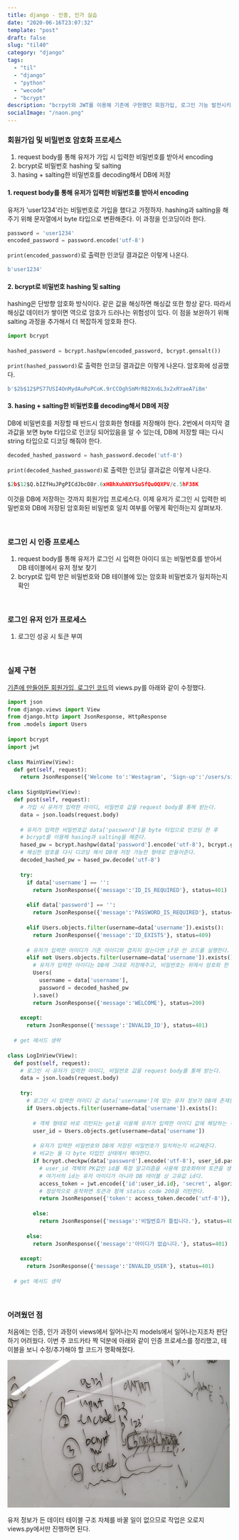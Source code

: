 ```yaml
---
title: django - 인증, 인가 실습
date: "2020-06-16T23:07:32"
template: "post"
draft: false
slug: "til40"
category: "django"
tags:
  - "til"
  - "django"
  - "python"
  - "wecode"
  - "bcrypt"
description: "bcrpyt와 JWT를 이용해 기존에 구현했던 회원가입, 로그인 기능 발전시키기"
socialImage: "/naon.png"
---
```


### 회원가입 및 비밀번호 암호화 프로세스
1. request body를 통해 유저가 가입 시 입력한 비밀번호를 받아서 encoding
2. bcrypt로 비밀번호 hashing 및 salting
3. hasing + salting한 비밀번호를 decoding해서 DB에 저장

#### 1. request body를 통해 유저가 입력한 비밀번호를 받아서 encoding
유저가 'user1234'라는 비밀번호로 가입을 했다고 가정하자. hashing과 salting을 해주기 위해 문자열에서 byte 타입으로 변환해준다. 이 과정을 인코딩이라 한다.
```python
password = 'user1234'
encoded_password = password.encode('utf-8')
```

`print(encoded_password)`로 출력한 인코딩 결과값은 이렇게 나온다.

```python
b'user1234'
```

#### 2. bcrypt로 비밀번호 hashing 및 salting
hashing은 단방향 암호화 방식이다. 같은 값을 해싱하면 해싱값 또한 항상 같다. 따라서 해싱값 데이터가 쌓이면 역으로 암호가 드러나는 위험성이 있다. 이 점을 보완하기 위해 salting 과정을 추가해서 더 복잡하게 암호화 한다.

```python
import bcrypt

hashed_password = bcrypt.hashpw(encoded_password, bcrypt.gensalt())
```

`print(hashed_password)`로 출력한 인코딩 결과값은 이렇게 나온다. 암호화에 성공했다.

```python
b'$2b$12$PS77USI4OnMydAuPoPCoK.9rCCOghSmMrR82Xn6L3x2xRYaeA7i8m'
```

#### 3. hasing + salting한 비밀번호를 decoding해서 DB에 저장
DB에 비밀번호를 저장할 때 반드시 암호화한 형태를 저장해야 한다. 2번에서 마지막 결과값을 보면 byte 타입으로 인코딩 되어있음을 알 수 있는데, DB에 저장할 때는 다시 string 타입으로 디코딩 해줘야 한다.

```python
decoded_hashed_password = hash_password.decode('utf-8')
```

`print(decoded_hashed_password)`로 출력한 인코딩 결과값은 이렇게 나온다.

```python
$2b$12$Q.bIZfHuJPgPICdJbcO8r.6xHBhXuhNXYSuSfQuOQXPV/c.5hF38K
```

이것을 DB에 저장하는 것까지 회원가입 프로세스다. 이제 유저가 로그인 시 입력한 비밀번호와 DB에 저장된 암호화된 비밀번호 일치 여부를 어떻게 확인하는지 살펴보자.

<br>

### 로그인 시 인증 프로세스
1. request body를 통해 유저가 로그인 시 입력한 아이디 또는 비밀번호를 받아서 DB 테이블에서 유저 정보 찾기
2. bcrypt로 입력 받은 비밀번호와 DB 테이블에 있는 암호화 비밀번호가 일치하는지 확인

<br>

### 로그인 유저 인가 프로세스
1. 로그인 성공 시 토큰 부여

<br>

### 실제 구현
[기존에 만들어둔 회원가입, 로그인 코드](https://naon.me/posts/til37)의 views.py를 아래와 같이 수정했다.

```python
import json
from django.views import View
from django.http import JsonResponse, HttpResponse
from .models import Users

import bcrypt
import jwt

class MainView(View):
  def get(self, request):
    return JsonResponse({'Welcome to':'Westagram', 'Sign-up':'/users/sign-up', 'Log-in':'/users/log-in'}, status=200)

class SignUpView(View):
  def post(self, request):
    # 가입 시 유저가 입력한 아이디, 비밀번호 값을 request body를 통해 받는다.
    data = json.loads(request.body)
    
    # 유저가 입력한 비밀번호값 data['password']을 byte 타입으로 인코딩 한 후
    # bcrypt를 이용해 hasing과 salting을 해준다.
    hased_pw = bcrypt.hashpw(data['password'].encode('utf-8'), bcrypt.gensalt())
    # 해싱한 암호를 다시 디코딩 해서 DB에 저장 가능한 형태로 만들어준다.
    decoded_hashed_pw = hased_pw.decode('utf-8')

    try:
      if data['username'] == '':
        return JsonResponse({'message':'ID_IS_REQUIRED'}, status=401)
            
      elif data['password'] == '':
        return JsonResponse({'message':'PASSWORD_IS_REQUIRED'}, status=401)
            
      elif Users.objects.filter(username=data['username']).exists():
        return JsonResponse({'message':'ID_EXISTS'}, status=409)

      # 유저가 입력한 아이디가 기존 아이디와 겹치지 않는다면 if문 안 코드를 실행한다.
      elif not Users.objects.filter(username=data['username']).exists():
        # 유저가 입력한 아이디는 DB에 그대로 저장해주고, 비밀번호는 위에서 암호화 한 형태로 저장한다.
        Users(
          username = data['username'],
          password = decoded_hashed_pw
        ).save()
        return JsonResponse({'message':'WELCOME'}, status=200)

    except:
      return JsonResponse({'message':'INVALID_ID'}, status=401)

  # get 메서드 생략

class LogInView(View):
  def post(self, request):
    # 로그인 시 유저가 입력한 아이디, 비밀번호 값을 request body를 통해 받는다.
    data = json.loads(request.body)

    try:
      # 로그인 시 입력한 아이디 값 data['username']에 맞는 유저 정보가 DB에 존재한다면 if문 안 코드를 실행한다.
      if Users.objects.filter(username=data['username']).exists():

        # 객체 형태로 바로 리턴되는 get을 이용해 유저가 입력한 아이디 값에 해당하는 객체를 구해준다.
        user_id = Users.objects.get(username=data['username'])

        # 유저가 입력한 비밀번호와 DB에 저장된 비밀번호가 일치하는지 비교해준다.
        # 비교는 둘 다 byte 타입인 상태에서 해야한다.
        if bcrypt.checkpw(data['password'].encode('utf-8'), user_id.password.encode('utf-8')) == True:
          # user_id 객체의 PK값인 id를 특정 알고리즘을 사용해 암호화하여 토큰을 생성한다.
          # 여기서의 id는 유저 아이디가 아니라 DB 테이블 상 고유값 id다.
          access_token = jwt.encode({'id':user_id.id}, 'secret', algorithm='HS256')
          # 정상적으로 동작하면 토큰과 함께 status code 200을 리턴한다.
          return JsonResponse({'token': access_token.decode('utf-8')}, status=200)

        else:
          return JsonResponse({'message':'비밀번호가 틀립니다.'}, status=401)
          
      else:
        return JsonResponse({'message':'아이디가 없습니다.'}, status=401)
        
    except:
      return JsonResponse({'message':'INVALID_USER'}, status=401)
  
  # get 메서드 생략
```

<br>

### 어려웠던 점
처음에는 인증, 인가 과정이 views에서 일어나는지 models에서 일어나는지조차 판단하기 어려웠다. 이번 주 코드카타 짝 덕분에 아래와 같이 인증 프로세스를 정리했고, 테이블을 보니 수정/추가해야 할 코드가 명확해졌다.

![process-table](/media/web-auth.JPG)

유저 정보가 든 데이터 테이블 구조 자체를 바꿀 일이 없으므로 작업은 오로지 views.py에서만 진행하면 된다.